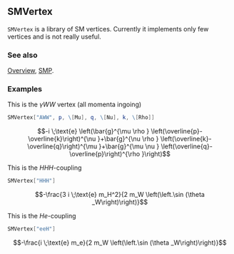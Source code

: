 ## SMVertex

`SMVertex` is a library of SM vertices. Currently it implements only few vertices and is not really useful.

### See also

[Overview](Extra/FeynCalc.md), [SMP](SMP.md).

### Examples

This is the $\gamma W W$ vertex (all momenta ingoing)

```mathematica
SMVertex["AWW", p, \[Mu], q, \[Nu], k, \[Rho]]
```

$$-i \;\text{e} \left(\bar{g}^{\mu \rho } \left(\overline{p}-\overline{k}\right)^{\nu }+\bar{g}^{\nu \rho } \left(\overline{k}-\overline{q}\right)^{\mu }+\bar{g}^{\mu \nu } \left(\overline{q}-\overline{p}\right)^{\rho }\right)$$

This is the $HHH$-coupling

```mathematica
SMVertex["HHH"]
```

$$-\frac{3 i \;\text{e} m_H^2}{2 m_W \left(\left.\sin (\theta _W\right)\right)}$$

This is the $H e$-coupling

```mathematica
SMVertex["eeH"]
```

$$-\frac{i \;\text{e} m_e}{2 m_W \left(\left.\sin (\theta _W\right)\right)}$$
